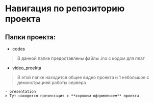 # Навигация по репозиторию проекта

## Папки проекта:

- codes
> В данной папке предоставлены файлы .ino с кодом для плат

- video_proekta
> В этой папке находится общее видео проекта и 1 небольшое с демонстрацией работы сервера

	- presentation
 	> Тут находится презентация с **хорошим оформлением** проекта
